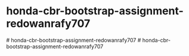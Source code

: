 # honda-cbr-bootstrap-assignment-redowanrafy707
#   h o n d a - c b r - b o o t s t r a p - a s s i g n m e n t - r e d o w a n r a f y 7 0 7  
 #   h o n d a - c b r - b o o t s t r a p - a s s i g n m e n t - r e d o w a n r a f y 7 0 7  
 